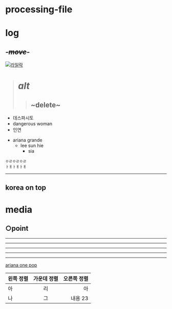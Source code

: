 # processing-file
# log
## *-~~move~~-*
[![라일락](http://cfile28.uf.tistory.com/image/254E963E518765DF29A51B)](https://www.youtube.com/watch?v=LBTnz1Ta_v8)
># *alt*
>>## ~delete~

+ 데스파시토
+ dangerous woman
+ 인연 


- ariana grande
  - lee sun hie
    - sia

```
ㅇㄹㅇㄹㅇㄹ
ㅏㅐㅏㅐㅏㅐ
```

-------------
korea on top
-------------
media
=========
○point
---------

* * *
***
*****
- - -
-----------------------------------

[ariana one pop](https://www.youtube.com/watch?v=WH-e4sllxos)


| 왼쪽 정렬 | 가운데 정렬 | 오른쪽 정렬 |
|:--------|:--------:|--------:|
| 아 | 리 | 아 |
| 나 | 그 | 내용 23 |
